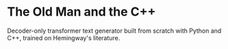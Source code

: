 # The Old Man and the C++
Decoder-only transformer text generator built from scratch with Python and C++, trained on Hemingway's literature.
